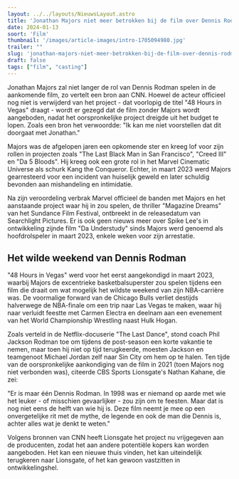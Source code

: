 ```yaml
---
layout: ../../layouts/NieuwsLayout.astro
title: 'Jonathan Majors niet meer betrokken bij de film over Dennis Rodman'
date: 2024-01-13
soort: 'Film'
thumbnail: '/images/article-images/intro-1705094980.jpg'
trailer: ""
slug: 'jonathan-majors-niet-meer-betrokken-bij-de-film-over-dennis-rodman'
draft: false
tags: ["film", "casting"]
---
```



Jonathan Majors zal niet langer de rol van Dennis Rodman spelen in de aankomende film, zo vertelt een bron aan CNN. Hoewel de acteur officieel nog niet is verwijderd van het project - dat voorlopig de titel "48 Hours in Vegas" draagt - wordt er gezegd dat de film zonder Majors wordt aangeboden, nadat het oorspronkelijke project dreigde uit het budget te lopen. Zoals een bron het verwoordde: "Ik kan me niet voorstellen dat dit doorgaat met Jonathan."

Majors was de afgelopen jaren een opkomende ster en kreeg lof voor zijn rollen in projecten zoals "The Last Black Man in San Francisco", "Creed III" en "Da 5 Bloods". Hij kreeg ook een grote rol in het Marvel Cinematic Universe als schurk Kang the Conqueror. Echter, in maart 2023 werd Majors gearresteerd voor een incident van huiselijk geweld en later schuldig bevonden aan mishandeling en intimidatie.

Na zijn veroordeling verbrak Marvel officieel de banden met Majors en het aanstaande project waar hij in zou spelen, de thriller "Magazine Dreams" van het Sundance Film Festival, ontbreekt in de releasedatum van Searchlight Pictures. Er is ook geen nieuws meer over Spike Lee's in ontwikkeling zijnde film "Da Understudy" sinds Majors werd genoemd als hoofdrolspeler in maart 2023, enkele weken voor zijn arrestatie.

## Het wilde weekend van Dennis Rodman

"48 Hours in Vegas" werd voor het eerst aangekondigd in maart 2023, waarbij Majors de excentrieke basketbalsuperster zou spelen tijdens een film die draait om wat mogelijk het wildste weekend van zijn NBA-carrière was. De voormalige forward van de Chicago Bulls verliet destijds halverwege de NBA-finale om een trip naar Las Vegas te maken, waar hij naar verluidt feestte met Carmen Electra en deelnam aan een evenement van het World Championship Wrestling naast Hulk Hogan.

Zoals verteld in de Netflix-docuserie "The Last Dance", stond coach Phil Jackson Rodman toe om tijdens de post-season een korte vakantie te nemen, maar toen hij niet op tijd terugkeerde, moesten Jackson en teamgenoot Michael Jordan zelf naar Sin City om hem op te halen. Ten tijde van de oorspronkelijke aankondiging van de film in 2021 (toen Majors nog niet verbonden was), citeerde CBS Sports Lionsgate's Nathan Kahane, die zei: 

"Er is maar één Dennis Rodman. In 1998 was er niemand op aarde met wie het leuker - of misschien gevaarlijker - zou zijn om te feesten. Maar dat is nog niet eens de helft van wie hij is. Deze film neemt je mee op een onvergetelijke rit met de mythe, de legende en ook de man die Dennis is, achter alles wat je denkt te weten."

Volgens bronnen van CNN heeft Lionsgate het project nu vrijgegeven aan de producenten, zodat het aan andere potentiële kopers kan worden aangeboden. Het kan een nieuwe thuis vinden, het kan uiteindelijk terugkeren naar Lionsgate, of het kan gewoon vastzitten in ontwikkelingshel.
